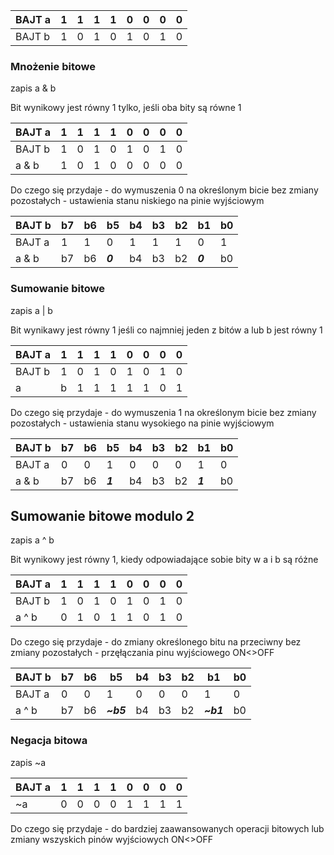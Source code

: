 
BAJT a           | 1  | 1  | 1  | 1  | 0  | 0  | 0  | 0  |
-----------------|----|----|----|----|----|----|----|----|
BAJT b           | 1  | 0  | 1  | 0  | 1  | 0  | 1  | 0  |


### Mnożenie bitowe

zapis a & b

Bit wynikowy jest równy 1 tylko, jeśli oba bity są równe 1

BAJT a           | 1  | 1  | 1  | 1  | 0  | 0  | 0  | 0  |
-----------------|----|----|----|----|----|----|----|----|
BAJT b           | 1  | 0  | 1  | 0  | 1  | 0  | 1  | 0  |
a & b            | 1  | 0  | 1  | 0  | 0  | 0  | 0  | 0  |

Do czego się przydaje - do wymuszenia 0 na określonym bicie bez zmiany pozostałych - ustawienia stanu niskiego na pinie wyjściowym

BAJT b           | b7 | b6 | b5 | b4 | b3 | b2 | b1 | b0 |
-----------------|----|----|----|----|----|----|----|----|
BAJT a           | 1  | 1  | 0  | 1  | 1  | 1  | 0  | 1  |
a & b            | b7 | b6 | ***0***  | b4 | b3 | b2 | ***0***  | b0 |

### Sumowanie bitowe

zapis a | b

Bit wynikawy jest równy 1 jeśli co najmniej jeden z bitów a lub b jest równy 1

BAJT a           | 1  | 1  | 1  | 1  | 0  | 0  | 0  | 0  |
-----------------|----|----|----|----|----|----|----|----|
BAJT b           | 1  | 0  | 1  | 0  | 1  | 0  | 1  | 0  |
a | b            | 1  | 1  | 1  | 1  | 1  | 0  | 1  | 0  |

Do czego się przydaje - do wymuszenia 1 na określonym bicie bez zmiany pozostałych - ustawienia stanu wysokiego na pinie wyjściowym

BAJT b           | b7 | b6 | b5 | b4 | b3 | b2 | b1 | b0 |
-----------------|----|----|----|----|----|----|----|----|
BAJT a           | 0  | 0  | 1  | 0  | 0  | 0  | 1  | 0  |
a & b            | b7 | b6 | ***1***  | b4 | b3 | b2 | ***1***  | b0 |

## Sumowanie bitowe modulo 2

zapis a ^ b

Bit wynikowy jest równy 1, kiedy odpowiadające sobie bity w a i b są różne

BAJT a           | 1  | 1  | 1  | 1  | 0  | 0  | 0  | 0  |
-----------------|----|----|----|----|----|----|----|----|
BAJT b           | 1  | 0  | 1  | 0  | 1  | 0  | 1  | 0  |
a ^ b            | 0  | 1  | 0  | 1  | 1  | 0  | 1  | 0  |

Do czego się przydaje - do zmiany określonego bitu na przeciwny bez zmiany pozostałych - przęłączania pinu wyjściowego ON<>OFF

BAJT b           | b7 | b6 | b5 | b4 | b3 | b2 | b1 | b0 |
-----------------|----|----|----|----|----|----|----|----|
BAJT a           | 0  | 0  | 1  | 0  | 0  | 0  | 1  | 0  |
a ^ b            | b7 | b6 |***~b5*** | b4 | b3 | b2 |***~b1*** | b0 |

### Negacja bitowa

zapis ~a

BAJT a           | 1  | 1  | 1  | 1  | 0  | 0  | 0  | 0  |
-----------------|----|----|----|----|----|----|----|----|
~a               | 0  | 0  | 0  | 0  | 1  | 1  | 1  | 1  |

Do czego się przydaje - do bardziej zaawansowanych operacji bitowych lub zmiany wszyskich pinów wyjściowych ON<>OFF


